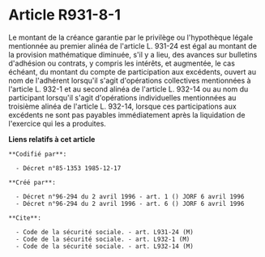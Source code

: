# Article R931-8-1

Le montant de la créance garantie par le privilège ou l'hypothèque légale mentionnée au premier alinéa de l'article L. 931-24
est égal au montant de la provision mathématique diminuée, s'il y a lieu, des avances sur bulletins d'adhésion ou contrats, y
compris les intérêts, et augmentée, le cas échéant, du montant du compte de participation aux excédents, ouvert au nom de
l'adhérent lorsqu'il s'agit d'opérations collectives mentionnées à l'article L. 932-1 et au second alinéa de l'article L.
932-14 ou au nom du participant lorsqu'il s'agit d'opérations individuelles mentionnées au troisième alinéa de l'article L.
932-14, lorsque ces participations aux excédents ne sont pas payables immédiatement après la liquidation de l'exercice qui
les a produites.

**Liens relatifs à cet article**

	**Codifié par**:

	  - Décret n°85-1353 1985-12-17

	**Créé par**:

	  - Décret n°96-294 du 2 avril 1996 - art. 1 () JORF 6 avril 1996
	  - Décret n°96-294 du 2 avril 1996 - art. 6 () JORF 6 avril 1996

	**Cite**:

	  - Code de la sécurité sociale. - art. L931-24 (M)
	  - Code de la sécurité sociale. - art. L932-1 (M)
	  - Code de la sécurité sociale. - art. L932-14 (M)
